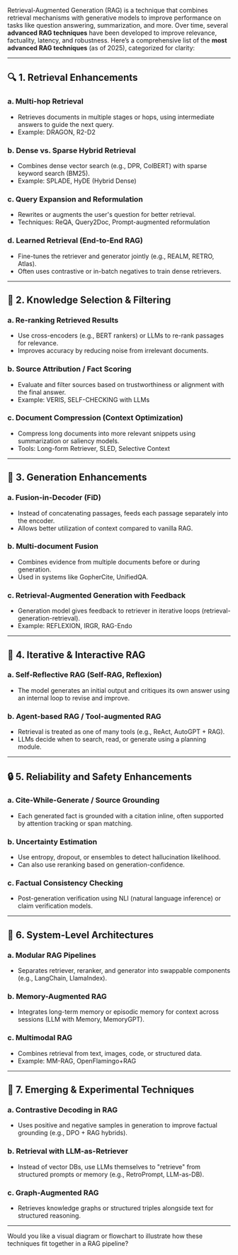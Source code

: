 Retrieval-Augmented Generation (RAG) is a technique that combines retrieval mechanisms with generative models to improve performance on tasks like question answering, summarization, and more. Over time, several **advanced RAG techniques** have been developed to improve relevance, factuality, latency, and robustness. Here’s a comprehensive list of the **most advanced RAG techniques** (as of 2025), categorized for clarity:

---

## 🔍 **1. Retrieval Enhancements**

### a. **Multi-hop Retrieval**

* Retrieves documents in multiple stages or hops, using intermediate answers to guide the next query.
* Example: DRAGON, R2-D2

### b. **Dense vs. Sparse Hybrid Retrieval**

* Combines dense vector search (e.g., DPR, ColBERT) with sparse keyword search (BM25).
* Example: SPLADE, HyDE (Hybrid Dense)

### c. **Query Expansion and Reformulation**

* Rewrites or augments the user's question for better retrieval.
* Techniques: ReQA, Query2Doc, Prompt-augmented reformulation

### d. **Learned Retrieval (End-to-End RAG)**

* Fine-tunes the retriever and generator jointly (e.g., REALM, RETRO, Atlas).
* Often uses contrastive or in-batch negatives to train dense retrievers.

---

## 🧠 **2. Knowledge Selection & Filtering**

### a. **Re-ranking Retrieved Results**

* Use cross-encoders (e.g., BERT rankers) or LLMs to re-rank passages for relevance.
* Improves accuracy by reducing noise from irrelevant documents.

### b. **Source Attribution / Fact Scoring**

* Evaluate and filter sources based on trustworthiness or alignment with the final answer.
* Example: VERIS, SELF-CHECKING with LLMs

### c. **Document Compression (Context Optimization)**

* Compress long documents into more relevant snippets using summarization or saliency models.
* Tools: Long-form Retriever, SLED, Selective Context

---

## 🧾 **3. Generation Enhancements**

### a. **Fusion-in-Decoder (FiD)**

* Instead of concatenating passages, feeds each passage separately into the encoder.
* Allows better utilization of context compared to vanilla RAG.

### b. **Multi-document Fusion**

* Combines evidence from multiple documents before or during generation.
* Used in systems like GopherCite, UnifiedQA.

### c. **Retrieval-Augmented Generation with Feedback**

* Generation model gives feedback to retriever in iterative loops (retrieval-generation-retrieval).
* Example: REFLEXION, IRGR, RAG-Endo

---

## 🔁 **4. Iterative & Interactive RAG**

### a. **Self-Reflective RAG (Self-RAG, Reflexion)**

* The model generates an initial output and critiques its own answer using an internal loop to revise and improve.

### b. **Agent-based RAG / Tool-augmented RAG**

* Retrieval is treated as one of many tools (e.g., ReAct, AutoGPT + RAG).
* LLMs decide when to search, read, or generate using a planning module.

---

## 🔒 **5. Reliability and Safety Enhancements**

### a. **Cite-While-Generate / Source Grounding**

* Each generated fact is grounded with a citation inline, often supported by attention tracking or span matching.

### b. **Uncertainty Estimation**

* Use entropy, dropout, or ensembles to detect hallucination likelihood.
* Can also use reranking based on generation-confidence.

### c. **Factual Consistency Checking**

* Post-generation verification using NLI (natural language inference) or claim verification models.

---

## 🧩 **6. System-Level Architectures**

### a. **Modular RAG Pipelines**

* Separates retriever, reranker, and generator into swappable components (e.g., LangChain, LlamaIndex).

### b. **Memory-Augmented RAG**

* Integrates long-term memory or episodic memory for context across sessions (LLM with Memory, MemoryGPT).

### c. **Multimodal RAG**

* Combines retrieval from text, images, code, or structured data.
* Example: MM-RAG, OpenFlamingo+RAG

---

## 🧪 **7. Emerging & Experimental Techniques**

### a. **Contrastive Decoding in RAG**

* Uses positive and negative samples in generation to improve factual grounding (e.g., DPO + RAG hybrids).

### b. **Retrieval with LLM-as-Retriever**

* Instead of vector DBs, use LLMs themselves to "retrieve" from structured prompts or memory (e.g., RetroPrompt, LLM-as-DB).

### c. **Graph-Augmented RAG**

* Retrieves knowledge graphs or structured triples alongside text for structured reasoning.

---

Would you like a visual diagram or flowchart to illustrate how these techniques fit together in a RAG pipeline?
